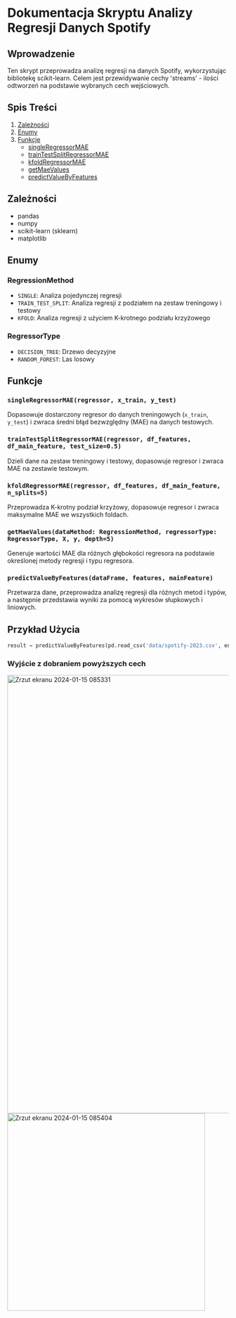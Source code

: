 # Dokumentacja Skryptu Analizy Regresji Danych Spotify

## Wprowadzenie

Ten skrypt przeprowadza analizę regresji na danych Spotify, wykorzystując bibliotekę scikit-learn. Celem jest przewidywanie cechy 'streams' - ilości odtworzeń na podstawie wybranych cech wejściowych.

## Spis Treści

1. [Zależności](#zależności)
2. [Enumy](#enumy)
3. [Funkcje](#funkcje)
   - [singleRegressorMAE](#singleregressormae)
   - [trainTestSplitRegressorMAE](#traintestsplitregressormae)
   - [kfoldRegressorMAE](#kfoldregressormae)
   - [getMaeValues](#getmaevalues)
   - [predictValueByFeatures](#predictvaluebyfeatures)

## Zależności <a name="zależności"></a>

- pandas
- numpy
- scikit-learn (sklearn)
- matplotlib

## Enumy <a name="enumy"></a>

### RegressionMethod

- `SINGLE`: Analiza pojedynczej regresji
- `TRAIN_TEST_SPLIT`: Analiza regresji z podziałem na zestaw treningowy i testowy
- `KFOLD`: Analiza regresji z użyciem K-krotnego podziału krzyżowego

### RegressorType

- `DECISION_TREE`: Drzewo decyzyjne
- `RANDOM_FOREST`: Las losowy

## Funkcje <a name="funkcje"></a>

### `singleRegressorMAE(regressor, x_train, y_test)`

Dopasowuje dostarczony regresor do danych treningowych (`x_train`, `y_test`) i zwraca średni błąd bezwzględny (MAE) na danych testowych.

### `trainTestSplitRegressorMAE(regressor, df_features, df_main_feature, test_size=0.5)`

Dzieli dane na zestaw treningowy i testowy, dopasowuje regresor i zwraca MAE na zestawie testowym.

### `kfoldRegressorMAE(regressor, df_features, df_main_feature, n_splits=5)`

Przeprowadza K-krotny podział krzyżowy, dopasowuje regresor i zwraca maksymalne MAE we wszystkich foldach.

### `getMaeValues(dataMethod: RegressionMethod, regressorType: RegressorType, X, y, depth=5)`

Generuje wartości MAE dla różnych głębokości regresora na podstawie określonej metody regresji i typu regresora.

### `predictValueByFeatures(dataFrame, features, mainFeature)`

Przetwarza dane, przeprowadza analizę regresji dla różnych metod i typów, a następnie przedstawia wyniki za pomocą wykresów słupkowych i liniowych.

## Przykład Użycia

```python
result = predictValueByFeatures(pd.read_csv('data/spotify-2023.csv', encoding='latin-1'), ['artist_count','released_year','in_apple_playlists','in_spotify_playlists','in_spotify_charts','danceability_%', 'streams'], 'streams')
```

### Wyjście z dobraniem powyższych cech
<img width="998" alt="Zrzut ekranu 2024-01-15 085331" src="https://github.com/DanielBrzezickiKippo/predict-model-project/assets/56343240/2f93ad3b-9de2-4a1b-a001-fc8ed2186068">
<img width="450" alt="Zrzut ekranu 2024-01-15 085404" src="https://github.com/DanielBrzezickiKippo/predict-model-project/assets/56343240/57c9edf1-2b3d-4db5-9b40-cde350b619e9">


